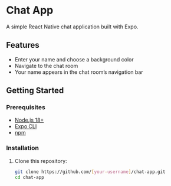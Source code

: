 # Chat App

A simple React Native chat application built with Expo.

## Features

- Enter your name and choose a background color
- Navigate to the chat room
- Your name appears in the chat room’s navigation bar

## Getting Started

### Prerequisites

- [Node.js 18+](https://nodejs.org/)
- [Expo CLI](https://docs.expo.dev/get-started/installation/)
- [npm](https://www.npmjs.com/)

### Installation

1. Clone this repository:
   ```sh
   git clone https://github.com/[your-username]/chat-app.git
   cd chat-app
